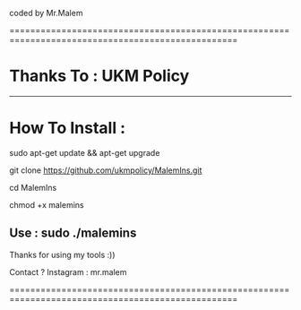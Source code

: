 
coded by Mr.Malem

==================================================================================================

# Thanks To : UKM Policy
-----------------------------------------------------------------------

# How To Install :

sudo apt-get update && apt-get upgrade

git clone https://github.com/ukmpolicy/MalemIns.git

cd MalemIns

chmod +x malemins



Use : sudo ./malemins
-----------------------------------------------------------------------
Thanks for using my tools :))


Contact ?
Instagram   : mr.malem

==================================================================================================
